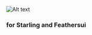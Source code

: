 ![Alt text](http://ex001.nest-api.com/wp-content/uploads/2019/05/NestLogoWithText-e1557420005184.png)
### for Starling and Feathersui 
